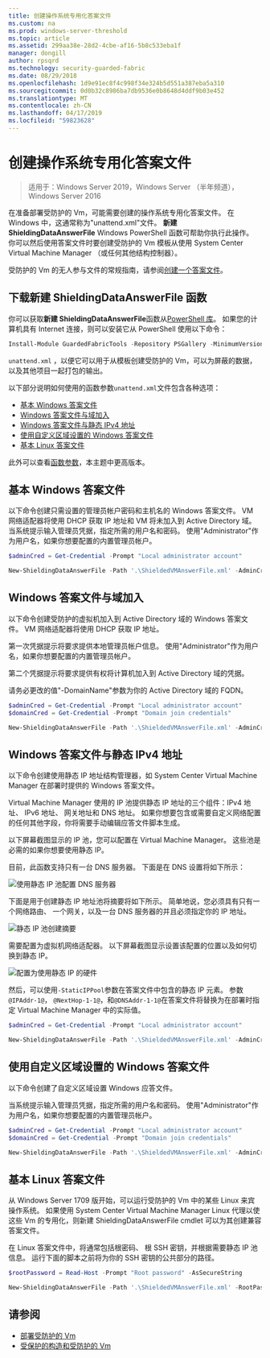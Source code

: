 ```yaml
---
title: 创建操作系统专用化答案文件
ms.custom: na
ms.prod: windows-server-threshold
ms.topic: article
ms.assetid: 299aa38e-28d2-4cbe-af16-5b8c533eba1f
manager: dongill
author: rpsqrd
ms.technology: security-guarded-fabric
ms.date: 08/29/2018
ms.openlocfilehash: 1d9e91ec8f4c998f34e324b5d551a387eba5a310
ms.sourcegitcommit: 0d0b32c8986ba7db9536e0b8648d4ddf9b03e452
ms.translationtype: MT
ms.contentlocale: zh-CN
ms.lasthandoff: 04/17/2019
ms.locfileid: "59823628"
---
```

# <a name="create-os-specialization-answer-file"></a>创建操作系统专用化答案文件

>适用于：Windows Server 2019，Windows Server （半年频道），Windows Server 2016

在准备部署受防护的 Vm，可能需要创建的操作系统专用化答案文件。 在 Windows 中，这通常称为"unattend.xml"文件。 **新建 ShieldingDataAnswerFile** Windows PowerShell 函数可帮助你执行此操作。 你可以然后使用答案文件时要创建受防护的 Vm 模板从使用 System Center Virtual Machine Manager （或任何其他结构控制器）。

受防护的 Vm 的无人参与文件的常规指南，请参阅[创建一个答案文件](guarded-fabric-tenant-creates-shielding-data.md#create-an-answer-file)。
 
## <a name="downloading-the-new-shieldingdataanswerfile-function"></a>下载新建 ShieldingDataAnswerFile 函数

你可以获取**新建 ShieldingDataAnswerFile**函数从[PowerShell 库](https://aka.ms/gftools)。 如果您的计算机具有 Internet 连接，则可以安装它从 PowerShell 使用以下命令：

```powershell
Install-Module GuardedFabricTools -Repository PSGallery -MinimumVersion 1.0.0
```

`unattend.xml` ，以便它可以用于从模板创建受防护的 Vm，可以为屏蔽的数据，以及其他项目一起打包的输出。

以下部分说明如何使用的函数参数`unattend.xml`文件包含各种选项：

- [基本 Windows 答案文件](#basic-windows-answer-file)
- [Windows 答案文件与域加入](#windows-answer-file-with-domain-join)
- [Windows 答案文件与静态 IPv4 地址](#windows-answer-file-with-static-ipv4-addresses)
- [使用自定义区域设置的 Windows 答案文件](#windows-answer-file-with-custom-locale)
- [基本 Linux 答案文件](#basic-linux-answer-file)

此外可以查看[函数参数](#function-parameters)，本主题中更高版本。

## <a name="basic-windows-answer-file"></a>基本 Windows 答案文件

以下命令创建只需设置的管理员帐户密码和主机名的 Windows 答案文件。
VM 网络适配器将使用 DHCP 获取 IP 地址和 VM 将未加入到 Active Directory 域。
当系统提示输入管理员凭据，指定所需的用户名和密码。
使用"Administrator"作为用户名，如果你想要配置的内置管理员帐户。

```powershell
$adminCred = Get-Credential -Prompt "Local administrator account"

New-ShieldingDataAnswerFile -Path '.\ShieldedVMAnswerFile.xml' -AdminCredentials $adminCred
```

## <a name="windows-answer-file-with-domain-join"></a>Windows 答案文件与域加入

以下命令创建受防护的虚拟机加入到 Active Directory 域的 Windows 答案文件。
VM 网络适配器将使用 DHCP 获取 IP 地址。

第一次凭据提示将要求提供本地管理员帐户信息。
使用"Administrator"作为用户名，如果你想要配置的内置管理员帐户。

第二个凭据提示将要求提供有权将计算机加入到 Active Directory 域的凭据。

请务必更改的值"-DomainName"参数为你的 Active Directory 域的 FQDN。

```powershell
$adminCred = Get-Credential -Prompt "Local administrator account"
$domainCred = Get-Credential -Prompt "Domain join credentials"

New-ShieldingDataAnswerFile -Path '.\ShieldedVMAnswerFile.xml' -AdminCredentials $adminCred -DomainName 'my.contoso.com' -DomainJoinCredentials $domainCred
```
## <a name="windows-answer-file-with-static-ipv4-addresses"></a>Windows 答案文件与静态 IPv4 地址

以下命令创建使用静态 IP 地址结构管理器，如 System Center Virtual Machine Manager 在部署时提供的 Windows 答案文件。

Virtual Machine Manager 使用的 IP 池提供静态 IP 地址的三个组件：IPv4 地址、 IPv6 地址、 网关地址和 DNS 地址。 如果你想要包含或需要自定义网络配置的任何其他字段，你将需要手动编辑应答文件脚本生成。

以下屏幕截图显示的 IP 池，您可以配置在 Virtual Machine Manager。 这些池是必需的如果你想要使用静态 IP。

目前，此函数支持只有一台 DNS 服务器。 下面是在 DNS 设置将如下所示：

![使用静态 IP 池配置 DNS 服务器](../media/Guarded-Fabric-Shielded-VM/guarded-host-unattend-static-ip-address-pool-dns-settings.png)

下面是用于创建静态 IP 地址池将摘要将如下所示。 简单地说，您必须具有只有一个网络路由、 一个网关，以及一台 DNS 服务器的并且必须指定你的 IP 地址。

![静态 IP 池创建摘要](../media/Guarded-Fabric-Shielded-VM/guarded-host-unattend-static-ip-address-pool-summary.png)

需要配置为虚拟机网络适配器。 以下屏幕截图显示设置该配置的位置以及如何切换到静态 IP。

![配置为使用静态 IP 的硬件](../media/Guarded-Fabric-Shielded-VM/guarded-host-unattend-static-ip-address-pool-network-adapter-settings.png)

然后，可以使用`-StaticIPPool`参数在答案文件中包含的静态 IP 元素。 参数`@IPAddr-1@`， `@NextHop-1-1@`，和`@DNSAddr-1-1@`在答案文件将替换为在部署时指定 Virtual Machine Manager 中的实际值。

```powershell
$adminCred = Get-Credential -Prompt "Local administrator account"

New-ShieldingDataAnswerFile -Path '.\ShieldedVMAnswerFile.xml' -AdminCredentials $adminCred -StaticIPPool IPv4Address
```

## <a name="windows-answer-file-with-a-custom-locale"></a>使用自定义区域设置的 Windows 答案文件

以下命令创建了自定义区域设置 Windows 应答文件。

当系统提示输入管理员凭据，指定所需的用户名和密码。
使用"Administrator"作为用户名，如果你想要配置的内置管理员帐户。

```powershell
$adminCred = Get-Credential -Prompt "Local administrator account"
$domainCred = Get-Credential -Prompt "Domain join credentials"

New-ShieldingDataAnswerFile -Path '.\ShieldedVMAnswerFile.xml' -AdminCredentials $adminCred -Locale es-ES
```

## <a name="basic-linux-answer-file"></a>基本 Linux 答案文件

从 Windows Server 1709 版开始，可以运行受防护的 Vm 中的某些 Linux 来宾操作系统。
如果使用 System Center Virtual Machine Manager Linux 代理以使这些 Vm 的专用化，则新建 ShieldingDataAnswerFile cmdlet 可以为其创建兼容答案文件。

在 Linux 答案文件中，将通常包括根密码、 根 SSH 密钥，并根据需要静态 IP 池信息。
运行下面的脚本之前将为你的 SSH 密钥的公共部分的路径。

```powershell
$rootPassword = Read-Host -Prompt "Root password" -AsSecureString

New-ShieldingDataAnswerFile -Path '.\ShieldedVMAnswerFile.xml' -RootPassword $rootPassword -RootSshKey '~\.ssh\id_rsa.pub'
```

## <a name="see-also"></a>请参阅

- [部署受防护的 Vm](guarded-fabric-configuration-scenarios-for-shielded-vms-overview.md)
- [受保护的构造和受防护的 Vm](guarded-fabric-and-shielded-vms-top-node.md)
